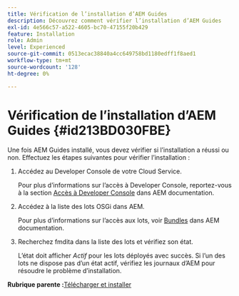 ```yaml
---
title: Vérification de l’installation d’AEM Guides
description: Découvrez comment vérifier l’installation d’AEM Guides
exl-id: 4e566c57-a522-4605-bc70-47155f20b429
feature: Installation
role: Admin
level: Experienced
source-git-commit: 0513ecac38840a4cc649758bd1180edff1f8aed1
workflow-type: tm+mt
source-wordcount: '128'
ht-degree: 0%

---
```


# Vérification de l’installation d’AEM Guides {#id213BD030FBE}

Une fois AEM Guides installé, vous devez vérifier si l’installation a réussi ou non. Effectuez les étapes suivantes pour vérifier l’installation :

1. Accédez au Developer Console de votre Cloud Service.

   Pour plus d’informations sur l’accès à Developer Console, reportez-vous à la section [Accès à Developer Console](https://experienceleague.adobe.com/docs/experience-manager-learn/cloud-service/debugging/debugging-aem-as-a-cloud-service/developer-console.html?lang=fr) dans AEM documentation.

1. Accédez à la liste des lots OSGi dans AEM.

   Pour plus d’informations sur l’accès aux lots, voir [Bundles](https://experienceleague.adobe.com/docs/experience-manager-learn/cloud-service/debugging/debugging-aem-as-a-cloud-service/developer-console.html?lang=fr#bundles) dans AEM documentation.

1. Recherchez fmdita dans la liste des lots et vérifiez son état.

   L’état doit afficher *Actif* pour les lots déployés avec succès. Si l’un des lots ne dispose pas d’un état actif, vérifiez les journaux d’AEM pour résoudre le problème d’installation.


**Rubrique parente :**&#x200B;[ Télécharger et installer](download-install.md)
